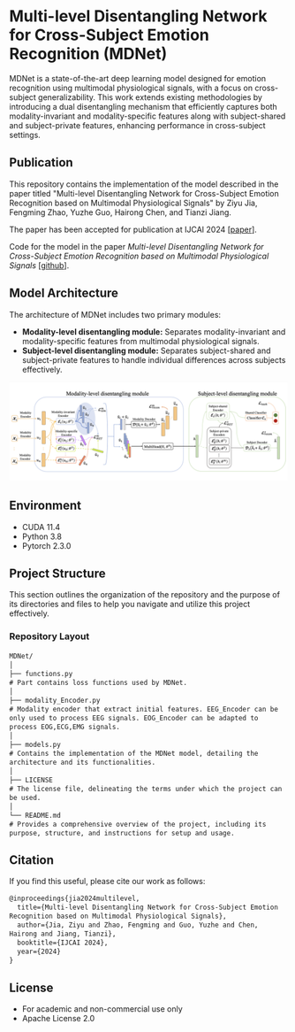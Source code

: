 # Multi-level Disentangling Network for Cross-Subject Emotion Recognition (MDNet)

MDNet is a state-of-the-art deep learning model designed for emotion recognition using multimodal physiological signals, with a focus on cross-subject generalizability. This work extends existing methodologies by introducing a dual disentangling mechanism that efficiently captures both modality-invariant and modality-specific features along with subject-shared and subject-private features, enhancing performance in cross-subject settings.



## Publication

This repository contains the implementation of the model described in the paper titled "Multi-level Disentangling Network for Cross-Subject Emotion Recognition based on Multimodal Physiological Signals" by Ziyu Jia, Fengming Zhao, Yuzhe Guo, Hairong Chen, and Tianzi Jiang. 

The paper has been accepted for publication at IJCAI 2024 [[paper](https://github.com/hairongChenDavid/MDNet)].

Code for the model in the paper *Multi-level Disentangling Network for Cross-Subject Emotion Recognition based on Multimodal Physiological Signals* [[github](https://github.com/hairongChenDavid/MDNet)].



## Model Architecture

The architecture of MDNet includes two primary modules:
- **Modality-level disentangling module:** Separates modality-invariant and modality-specific features from multimodal physiological signals.
- **Subject-level disentangling module:** Separates subject-shared and subject-private features to handle individual differences across subjects effectively.


<div align="center">
<img src="./img/mdnet_model_architecture.png" alt="MDNet Architecture" style="zoom: 60%;" />
</div>


## Environment

* CUDA 11.4
* Python 3.8
* Pytorch 2.3.0


## Project Structure

This section outlines the organization of the repository and the purpose of its directories and files to help you navigate and utilize this project effectively.

### Repository Layout

```plaintext
MDNet/
│
├── functions.py
# Part contains loss functions used by MDNet. 
│
├── modality_Encoder.py
# Modality encoder that extract initial features. EEG_Encoder can be  only used to process EEG signals. EOG_Encoder can be adapted to process EOG,ECG,EMG signals.
│
├── models.py                
# Contains the implementation of the MDNet model, detailing the architecture and its functionalities.
│
├── LICENSE                    
# The license file, delineating the terms under which the project can be used.
│
└── README.md                   
# Provides a comprehensive overview of the project, including its purpose, structure, and instructions for setup and usage.
```


## Citation

If you find this useful, please cite our work as follows:

    @inproceedings{jia2024multilevel,
      title={Multi-level Disentangling Network for Cross-Subject Emotion Recognition based on Multimodal Physiological Signals},
      author={Jia, Ziyu and Zhao, Fengming and Guo, Yuzhe and Chen, Hairong and Jiang, Tianzi},
      booktitle={IJCAI 2024},
      year={2024}
    }



## License

- For academic and non-commercial use only
- Apache License 2.0
